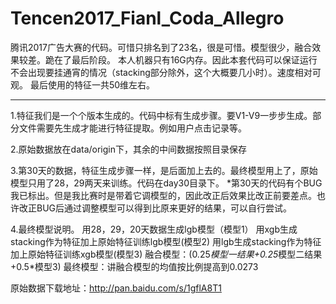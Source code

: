 # Tencen2017_Fianl_Coda_Allegro
腾讯2017广告大赛的代码。可惜只排名到了23名，很是可惜。模型很少，融合效果较差。跪在了最后阶段。
本人机器只有16G内存。因此本套代码可以保证运行不会出现要挂通宵的情况（stacking部分除外，这个大概要几小时）。速度相对可观。
最后使用的特征一共50维左右。

----------------------------

1.特征我们是一个个版本生成的。代码中标有生成步骤。要V1-V9一步步生成。部分文件需要先生成才能进行特征提取。例如用户点击记录等。

2.原始数据放在data/origin下，其余的中间数据按照目录保存

3.第30天的数据，特征生成步骤一样，是后面加上去的。最终模型用上了，原始模型只用了28，29两天来训练。代码在day30目录下。
*第30天的代码有个BUG我已标出。但是我比赛时是带着它调模型的，因此改正后效果比改正前要差点。也许改正BUG后通过调整模型可以得到比原来更好的结果，可以自行尝试。

4.最终模型说明。
用28，29，20天数据生成lgb模型（模型1）
用xgb生成stacking作为特征加上原始特征训练lgb模型(模型2)
用lgb生成stacking作为特征加上原始特征训练xgb模型(模型3)
融合模型：(0.25*模型一结果+0.25*模型二结果+0.5*模型3)
最终模型：讲融合模型的均值按比例提高到0.0273

原始数据下载地址：http://pan.baidu.com/s/1gflA8T1
